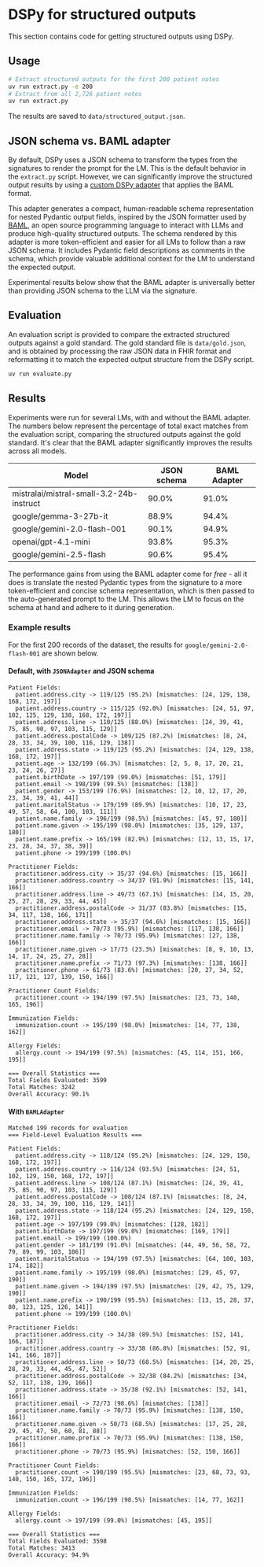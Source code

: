 # DSPy for structured outputs

This section contains code for getting structured outputs using DSPy.

## Usage

```bash
# Extract structured outputs for the first 200 patient notes
uv run extract.py -e 200
# Extract from all 2,726 patient notes
uv run extract.py
```

The results are saved to `data/structured_output.json`.

## JSON schema vs. BAML adapter

By default, DSPy uses a JSON schema to transform the types from the signatures to render the
prompt for the LM. This is the default behavior in the `extract.py` script. However, we can
significantly improve the structured output results by using a [custom DSPy adapter](https://dspy.ai/learn/programming/language_models/?h=adapter#advanced-building-custom-lms-and-writing-your-own-adapters)
that applies the BAML format.

This adapter generates a compact, human-readable schema representation for nested Pydantic output
fields, inspired by the JSON formatter used by [BAML](https://github.com/BoundaryML/baml),
an open source programming language to interact with LLMs and produce high-quality structured outputs.
The schema rendered by this adapter is more token-efficient and easier for all LMs to follow than
a raw JSON schema. It includes Pydantic field descriptions as comments in the schema, which
provide valuable additional context for the LM to understand the expected output.

Experimental results below show that the BAML adapter is universally better than providing JSON
schema to the LLM via the signature.

## Evaluation

An evaluation script is provided to compare the extracted structured outputs against a gold standard.
The gold standard file is `data/gold.json`, and is obtained by processing the raw JSON data in FHIR
format and reformatting it to match the expected output structure from the DSPy script.

```bash
uv run evaluate.py
```

## Results

Experiments were run for several LMs, with and without the BAML adapter. The numbers below represent
the percentage of total exact matches from the evaluation script, comparing the structured outputs
against the gold standard. It's clear that the BAML adapter significantly improves the results across all models.

| Model | JSON schema | BAML Adapter |
|-------|---------------------|-------------------|
| mistralai/mistral-small-3.2-24b-instruct | 90.0% | 91.0% |
| google/gemma-3-27b-it | 88.9% | 94.4% |
| google/gemini-2.0-flash-001 | 90.1% | 94.9% |
| openai/gpt-4.1-mini | 93.8% | 95.3% |
| google/gemini-2.5-flash | 90.6% | 95.4% |

The performance gains from using the BAML adapter come for *free* - all it does is translate
the nested Pydantic types from the signature to a more token-efficient and concise schema representation,
which is then passed to the auto-generated prompt to the LM. This allows the LM to focus on the schema at
hand and adhere to it during generation.

### Example results

For the first 200 records of the dataset, the results for `google/gemini-2.0-flash-001` are shown below.

#### Default, with `JSONAdapter` and JSON schema

```
Patient Fields:
  patient.address.city -> 119/125 (95.2%) [mismatches: [24, 129, 138, 168, 172, 197]]
  patient.address.country -> 115/125 (92.0%) [mismatches: [24, 51, 97, 102, 125, 129, 138, 168, 172, 197]]
  patient.address.line -> 110/125 (88.0%) [mismatches: [24, 39, 41, 75, 85, 90, 97, 103, 115, 129]]
  patient.address.postalCode -> 109/125 (87.2%) [mismatches: [8, 24, 28, 33, 34, 39, 100, 116, 129, 138]]
  patient.address.state -> 119/125 (95.2%) [mismatches: [24, 129, 138, 168, 172, 197]]
  patient.age -> 132/199 (66.3%) [mismatches: [2, 5, 8, 17, 20, 21, 23, 24, 26, 27]]
  patient.birthDate -> 197/199 (99.0%) [mismatches: [51, 179]]
  patient.email -> 198/199 (99.5%) [mismatches: [138]]
  patient.gender -> 153/199 (76.9%) [mismatches: [2, 10, 12, 17, 20, 23, 34, 39, 41, 44]]
  patient.maritalStatus -> 179/199 (89.9%) [mismatches: [10, 17, 23, 49, 57, 58, 64, 100, 103, 111]]
  patient.name.family -> 196/199 (98.5%) [mismatches: [45, 97, 180]]
  patient.name.given -> 195/199 (98.0%) [mismatches: [35, 129, 137, 180]]
  patient.name.prefix -> 165/199 (82.9%) [mismatches: [12, 13, 15, 17, 23, 28, 34, 37, 38, 39]]
  patient.phone -> 199/199 (100.0%)

Practitioner Fields:
  practitioner.address.city -> 35/37 (94.6%) [mismatches: [15, 166]]
  practitioner.address.country -> 34/37 (91.9%) [mismatches: [15, 141, 166]]
  practitioner.address.line -> 49/73 (67.1%) [mismatches: [14, 15, 20, 25, 27, 28, 29, 33, 44, 45]]
  practitioner.address.postalCode -> 31/37 (83.8%) [mismatches: [15, 34, 117, 138, 166, 171]]
  practitioner.address.state -> 35/37 (94.6%) [mismatches: [15, 166]]
  practitioner.email -> 70/73 (95.9%) [mismatches: [117, 138, 166]]
  practitioner.name.family -> 70/73 (95.9%) [mismatches: [27, 138, 166]]
  practitioner.name.given -> 17/73 (23.3%) [mismatches: [8, 9, 10, 13, 14, 17, 24, 25, 27, 28]]
  practitioner.name.prefix -> 71/73 (97.3%) [mismatches: [138, 166]]
  practitioner.phone -> 61/73 (83.6%) [mismatches: [20, 27, 34, 52, 117, 121, 127, 139, 150, 166]]

Practitioner Count Fields:
  practitioner.count -> 194/199 (97.5%) [mismatches: [23, 73, 140, 165, 196]]

Immunization Fields:
  immunization.count -> 195/199 (98.0%) [mismatches: [14, 77, 138, 162]]

Allergy Fields:
  allergy.count -> 194/199 (97.5%) [mismatches: [45, 114, 151, 166, 195]]

=== Overall Statistics ===
Total Fields Evaluated: 3599
Total Matches: 3242
Overall Accuracy: 90.1%
```

#### With `BAMLAdapter`
```
Matched 199 records for evaluation
=== Field-Level Evaluation Results ===

Patient Fields:
  patient.address.city -> 118/124 (95.2%) [mismatches: [24, 129, 150, 168, 172, 197]]
  patient.address.country -> 116/124 (93.5%) [mismatches: [24, 51, 102, 129, 150, 168, 172, 197]]
  patient.address.line -> 108/124 (87.1%) [mismatches: [24, 39, 41, 75, 85, 90, 97, 103, 115, 129]]
  patient.address.postalCode -> 108/124 (87.1%) [mismatches: [8, 24, 28, 33, 34, 39, 100, 116, 129, 141]]
  patient.address.state -> 118/124 (95.2%) [mismatches: [24, 129, 150, 168, 172, 197]]
  patient.age -> 197/199 (99.0%) [mismatches: [128, 182]]
  patient.birthDate -> 197/199 (99.0%) [mismatches: [169, 179]]
  patient.email -> 199/199 (100.0%)
  patient.gender -> 181/199 (91.0%) [mismatches: [44, 49, 56, 58, 72, 79, 89, 99, 103, 106]]
  patient.maritalStatus -> 194/199 (97.5%) [mismatches: [64, 100, 103, 174, 182]]
  patient.name.family -> 195/199 (98.0%) [mismatches: [29, 45, 97, 190]]
  patient.name.given -> 194/199 (97.5%) [mismatches: [29, 42, 75, 129, 190]]
  patient.name.prefix -> 190/199 (95.5%) [mismatches: [13, 15, 28, 37, 80, 123, 125, 126, 141]]
  patient.phone -> 199/199 (100.0%)

Practitioner Fields:
  practitioner.address.city -> 34/38 (89.5%) [mismatches: [52, 141, 166, 187]]
  practitioner.address.country -> 33/38 (86.8%) [mismatches: [52, 91, 141, 166, 187]]
  practitioner.address.line -> 50/73 (68.5%) [mismatches: [14, 20, 25, 28, 29, 33, 44, 45, 47, 52]]
  practitioner.address.postalCode -> 32/38 (84.2%) [mismatches: [34, 52, 117, 138, 139, 166]]
  practitioner.address.state -> 35/38 (92.1%) [mismatches: [52, 141, 166]]
  practitioner.email -> 72/73 (98.6%) [mismatches: [138]]
  practitioner.name.family -> 70/73 (95.9%) [mismatches: [138, 150, 166]]
  practitioner.name.given -> 50/73 (68.5%) [mismatches: [17, 25, 28, 29, 45, 47, 50, 60, 81, 88]]
  practitioner.name.prefix -> 70/73 (95.9%) [mismatches: [138, 150, 166]]
  practitioner.phone -> 70/73 (95.9%) [mismatches: [52, 150, 166]]

Practitioner Count Fields:
  practitioner.count -> 190/199 (95.5%) [mismatches: [23, 68, 73, 93, 140, 150, 165, 172, 196]]

Immunization Fields:
  immunization.count -> 196/199 (98.5%) [mismatches: [14, 77, 162]]

Allergy Fields:
  allergy.count -> 197/199 (99.0%) [mismatches: [45, 195]]

=== Overall Statistics ===
Total Fields Evaluated: 3598
Total Matches: 3413
Overall Accuracy: 94.9%
```